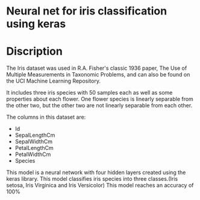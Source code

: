 # Neural net for iris classification using keras
# Discription
The Iris dataset was used in R.A. Fisher's classic 1936 paper, The Use of Multiple Measurements in Taxonomic Problems, and can also be found on the UCI Machine Learning Repository.

It includes three iris species with 50 samples each as well as some properties about each flower. One flower species is linearly separable from the other two, but the other two are not linearly separable from each other.

The columns in this dataset are:
- Id
- SepalLengthCm
- SepalWidthCm
- PetalLengthCm
- PetalWidthCm
- Species

This model is a neural network with four hidden layers created using the keras library. 
This model classifies iris species into three classes.(Iris setosa, Iris Virginica and Iris Versicolor)
This model reaches an accuracy of 100%
